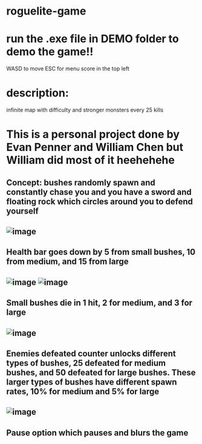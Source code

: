 # roguelite-game
# run the .exe file in DEMO folder to demo the game!!
WASD to move
ESC for menu
score in the top left

# description:
infinite map with difficulty and stronger monsters every 25 kills

This is a personal project done by Evan Penner and William Chen but William did most of it heehehehe
=============================================================
Concept: bushes randomly spawn and constantly chase you and you have a sword and floating rock which circles around you to defend yourself
------------------------------------------------------------------------------------------------------------------------------
![image](https://github.com/bobbybotbop/roguelite-game/assets/76022647/ecb3877e-30df-436b-86f7-3a9b9ed2e6ea)
------------------------------------------------------------------------------------------------------------------------------
Health bar goes down by 5 from small bushes, 10 from medium, and 15 from large
------------------------------------------------------------------------------------------------------------------------------
![image](https://github.com/bobbybotbop/roguelite-game/assets/76022647/21f6627f-7312-4fbf-b1f5-05a51acb4ddf)
![image](https://github.com/bobbybotbop/roguelite-game/assets/76022647/562f420d-5897-4a2d-931b-9d06d9a0ce55)
------------------------------------------------------------------------------------------------------------------------------
Small bushes die in 1 hit, 2 for medium, and 3 for large
------------------------------------------------------------------------------------------------------------------------------
![image](https://github.com/bobbybotbop/roguelite-game/assets/76022647/9a9f7d7d-8683-4df5-93d1-805ce5539b08)
------------------------------------------------------------------------------------------------------------------------------
Enemies defeated counter unlocks different types of bushes, 25 defeated for medium bushes, and 50 defeated for large bushes. These larger types of bushes have different spawn rates, 10% for medium and 5% for large
------------------------------------------------------------------------------------------------------------------------------
![image](https://github.com/bobbybotbop/roguelite-game/assets/76022647/b1326b05-7840-427d-9bf9-a873c05e77b2)
------------------------------------------------------------------------------------------------------------------------------
Pause option which pauses and blurs the game 
------------------------------------------------------------------------------------------------------------------------------
